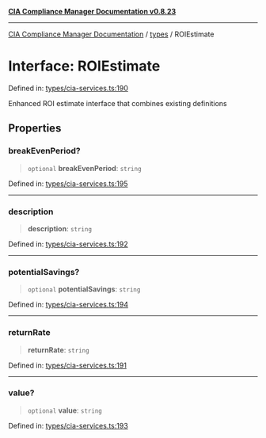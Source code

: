 [**CIA Compliance Manager Documentation v0.8.23**](../../README.md)

***

[CIA Compliance Manager Documentation](../../modules.md) / [types](../README.md) / ROIEstimate

# Interface: ROIEstimate

Defined in: [types/cia-services.ts:190](https://github.com/Hack23/cia-compliance-manager/blob/55488ba3ac0003e4435eb3634b6ab6e9b8b05a9b/src/types/cia-services.ts#L190)

Enhanced ROI estimate interface that combines existing definitions

## Properties

### breakEvenPeriod?

> `optional` **breakEvenPeriod**: `string`

Defined in: [types/cia-services.ts:195](https://github.com/Hack23/cia-compliance-manager/blob/55488ba3ac0003e4435eb3634b6ab6e9b8b05a9b/src/types/cia-services.ts#L195)

***

### description

> **description**: `string`

Defined in: [types/cia-services.ts:192](https://github.com/Hack23/cia-compliance-manager/blob/55488ba3ac0003e4435eb3634b6ab6e9b8b05a9b/src/types/cia-services.ts#L192)

***

### potentialSavings?

> `optional` **potentialSavings**: `string`

Defined in: [types/cia-services.ts:194](https://github.com/Hack23/cia-compliance-manager/blob/55488ba3ac0003e4435eb3634b6ab6e9b8b05a9b/src/types/cia-services.ts#L194)

***

### returnRate

> **returnRate**: `string`

Defined in: [types/cia-services.ts:191](https://github.com/Hack23/cia-compliance-manager/blob/55488ba3ac0003e4435eb3634b6ab6e9b8b05a9b/src/types/cia-services.ts#L191)

***

### value?

> `optional` **value**: `string`

Defined in: [types/cia-services.ts:193](https://github.com/Hack23/cia-compliance-manager/blob/55488ba3ac0003e4435eb3634b6ab6e9b8b05a9b/src/types/cia-services.ts#L193)
